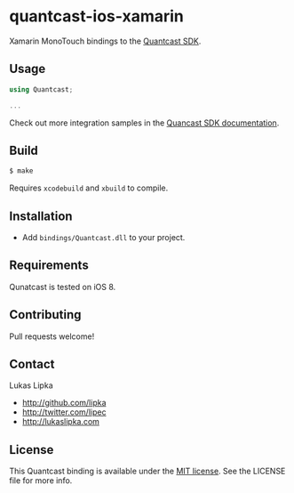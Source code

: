 # quantcast-ios-xamarin

Xamarin MonoTouch bindings to the [Quantcast SDK](https://github.com/quantcast/ios-measurement).

## Usage

``` c#
using Quantcast;

...

```

Check out more integration samples in the [Quancast SDK documentation](https://github.com/quantcast/ios-measurement).

## Build

``` sh
$ make
```

Requires `xcodebuild` and `xbuild` to compile.

## Installation

- Add `bindings/Quantcast.dll` to your project.

## Requirements

Qunatcast is tested on iOS 8.

## Contributing

Pull requests welcome!

## Contact

Lukas Lipka

- http://github.com/lipka
- http://twitter.com/lipec
- http://lukaslipka.com

## License

This Quantcast binding is available under the [MIT license](LICENSE). See the LICENSE file for more info.
